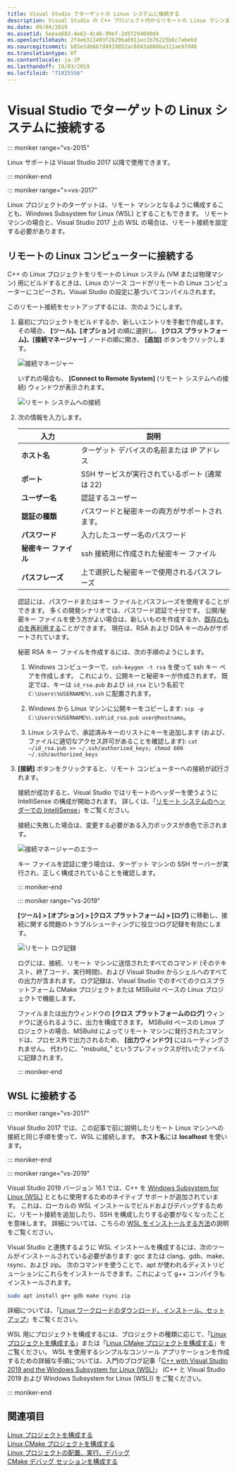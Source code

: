 ```yaml
---
title: Visual Studio でターゲットの Linux システムに接続する
description: Visual Studio の C++ プロジェクト内からリモートの Linux マシンまたは WSL に接続する方法です。
ms.date: 09/04/2019
ms.assetid: 5eeaa683-4e63-4c46-99ef-2d5f294040d4
ms.openlocfilehash: 2f4e6311493f2b29ba6911ec1b76225b6c7abe6d
ms.sourcegitcommit: b85e1db6b7d4919852ac6843a086ba311ae97d40
ms.translationtype: HT
ms.contentlocale: ja-JP
ms.lasthandoff: 10/03/2019
ms.locfileid: "71925556"
---
```

# <a name="connect-to-your-target-linux-system-in-visual-studio"></a>Visual Studio でターゲットの Linux システムに接続する

::: moniker range="vs-2015"

Linux サポートは Visual Studio 2017 以降で使用できます。

::: moniker-end

::: moniker range=">=vs-2017"

Linux プロジェクトのターゲットは、リモート マシンとなるように構成することも、Windows Subsystem for Linux (WSL) とすることもできます。 リモート マシンの場合と、Visual Studio 2017 上の WSL の場合は、リモート接続を設定する必要があります。 

## <a name="connect-to-a-remote-linux-computer"></a>リモートの Linux コンピューターに接続する

C++ の Linux プロジェクトをリモートの Linux システム (VM または物理マシン) 用にビルドするときは、Linux のソース コードがリモートの Linux コンピューターにコピーされ、Visual Studio の設定に基づいてコンパイルされます。

このリモート接続をセットアップするには、次のようにします。

1. 最初にプロジェクトをビルドするか、新しいエントリを手動で作成します。その場合、 **[ツール]、[オプション]** の順に選択し、 **[クロス プラットフォーム]、[接続マネージャー]** ノードの順に開き、 **[追加]** ボタンをクリックします。

   ![接続マネージャー](media/settings_connectionmanager.png)

   いずれの場合も、 **[Connect to Remote System]** (リモート システムへの接続) ウィンドウが表示されます。

   ![リモート システムへの接続](media/connect.png)

1. 次の情報を入力します。

   | 入力 | 説明
   | ----- | ---
   | **ホスト名**           | ターゲット デバイスの名前または IP アドレス
   | **ポート**                | SSH サービスが実行されているポート (通常は 22)
   | **ユーザー名**           | 認証するユーザー
   | **認証の種類** | パスワードと秘密キーの両方がサポートされます。
   | **パスワード**            | 入力したユーザー名のパスワード
   | **秘密キー ファイル**    | ssh 接続用に作成された秘密キー ファイル
   | **パスフレーズ**          | 上で選択した秘密キーで使用されるパスフレーズ

   認証には、パスワードまたはキー ファイルとパスフレーズを使用することができます。 多くの開発シナリオでは、パスワード認証で十分です。 公開/秘密キー ファイルを使う方がよい場合は、新しいものを作成するか、[既存のものを再利用する](https://security.stackexchange.com/questions/10203/reusing-private-public-keys)ことができます。 現在は、RSA および DSA キーのみがサポートされています。 
   
   秘密 RSA キー ファイルを作成するには、次の手順のようにします。

    1. Windows コンピューターで、`ssh-keygen -t rsa` を使って ssh キー ペアを作成します。 これにより、公開キーと秘密キーが作成されます。 既定では、キーは `id_rsa.pub` および `id_rsa` という名前で `C:\Users\%USERNAME%\.ssh` に配置されます。

    1. Windows から Linux マシンに公開キーをコピーします: `scp -p C:\Users\%USERNAME%\.ssh\id_rsa.pub user@hostname`。

    1. Linux システムで、承認済みキーのリストにキーを追加します (および、ファイルに適切なアクセス許可があることを確認します): `cat ~/id_rsa.pub >> ~/.ssh/authorized_keys; chmod 600 ~/.ssh/authorized_keys`

1. **[接続]** ボタンをクリックすると、リモート コンピューターへの接続が試行されます。 

   接続が成功すると、Visual Studio ではリモートのヘッダーを使うように IntelliSense の構成が開始されます。 詳しくは、「[リモート システムのヘッダーでの IntelliSense](configure-a-linux-project.md#remote_intellisense)」をご覧ください。

   接続に失敗した場合は、変更する必要がある入力ボックスが赤色で示されます。

   ![接続マネージャーのエラー](media/settings_connectionmanagererror.png)

   キー ファイルを認証に使う場合は、ターゲット マシンの SSH サーバーが実行され、正しく構成されていることを確認します。

   ::: moniker-end

   ::: moniker range="vs-2019"

   **[ツール] > [オプション] > [クロス プラットフォーム] > [ログ]** に移動し、接続に関する問題のトラブルシューティングに役立つログ記録を有効にします。

   ![リモート ログ記録](media/remote-logging-vs2019.png)

   ログには、接続、リモート マシンに送信されたすべてのコマンド (そのテキスト、終了コード、実行時間)、および Visual Studio からシェルへのすべての出力が含まれます。 ログ記録は、Visual Studio でのすべてのクロスプラットフォーム CMake プロジェクトまたは MSBuild ベースの Linux プロジェクトで機能します。

   ファイルまたは出力ウィンドウの **[クロス プラットフォームのログ]** ウィンドウに送られるように、出力を構成できます。 MSBuild ベースの Linux プロジェクトの場合、MSBuild によってリモート マシンに発行されたコマンドは、プロセス外で出力されるため、 **[出力ウィンドウ]** にはルーティングされません。 代わりに、"msbuild_" というプレフィックスが付いたファイルに記録されます。

   ::: moniker-end

## <a name="connect-to-wsl"></a>WSL に接続する

::: moniker range="vs-2017"

Visual Studio 2017 では、この記事で前に説明したリモート Linux マシンへの接続と同じ手順を使って、WSL に接続します。 **ホスト名**には **localhost** を使います。

::: moniker-end

::: moniker range="vs-2019"

Visual Studio 2019 バージョン 16.1 では、C++ を [Windows Subsystem for Linux (WSL)](https://docs.microsoft.com/windows/wsl/about) とともに使用するためのネイティブ サポートが追加されています。  これは、ローカルの WSL インストールでビルドおよびデバッグするために、リモート接続を追加したり、SSH を構成したりする必要がなくなったことを意味します。 詳細については、こちらの [WSL をインストールする方法](https://docs.microsoft.com/windows/wsl/install-win10)の説明をご覧ください。

Visual Studio と連携するように WSL インストールを構成するには、次のツールがインストールされている必要があります: gcc または clang、gdb、make、rsync、および zip。 次のコマンドを使うことで、apt が使われるディストリビューションにこれらをインストールできます。これによって g++ コンパイラもインストールされます。 

```bash
sudo apt install g++ gdb make rsync zip
```
詳細については、「[Linux ワークロードのダウンロード、インストール、セットアップ](download-install-and-setup-the-linux-development-workload.md)」をご覧ください。

WSL 用にプロジェクトを構成するには、プロジェクトの種類に応じて、「[Linux プロジェクトを構成する](configure-a-linux-project.md)」または「[Linux CMake プロジェクトを構成する](cmake-linux-project.md)」をご覧ください。 WSL を使用するシンプルなコンソール アプリケーションを作成するための詳細な手順については、入門のブログ記事「[C++ with Visual Studio 2019 and the Windows Subsystem for Linux (WSL)](https://devblogs.microsoft.com/cppblog/c-with-visual-studio-2019-and-windows-subsystem-for-linux-wsl/)」 (C++ と Visual Studio 2019 および Windows Subsystem for Linux (WSL)) をご覧ください。

::: moniker-end

## <a name="see-also"></a>関連項目

[Linux プロジェクトを構成する](configure-a-linux-project.md)<br />
[Linux CMake プロジェクトを構成する](cmake-linux-project.md)<br />
[Linux プロジェクトの配置、実行、デバッグ](deploy-run-and-debug-your-linux-project.md)<br />
[CMake デバッグ セッションを構成する](../build/configure-cmake-debugging-sessions.md)
